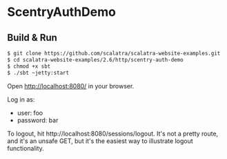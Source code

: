 # ScentryAuthDemo #

## Build & Run ##

```sh
$ git clone https://github.com/scalatra/scalatra-website-examples.git
$ cd scalatra-website-examples/2.6/http/scentry-auth-demo
$ chmod +x sbt
$ ./sbt ~jetty:start
```

Open [http://localhost:8080/](http://localhost:8080/) in your browser.

Log in as:

- user: foo
- password: bar

To logout, hit http://localhost:8080/sessions/logout. It's not a pretty route, and it's an unsafe GET, but it's the
easiest way to illustrate logout functionality.
